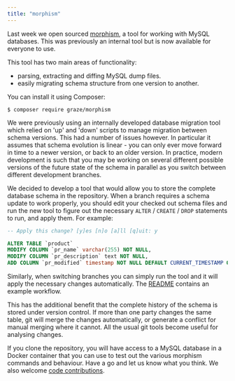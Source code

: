```yaml
---
title: "morphism"
---
```


Last week we open sourced [morphism](https://github.com/graze/morphism), a tool for working with MySQL databases. This was previously an internal tool but is now available for everyone to use.

This tool has two main areas of functionality:

- parsing, extracting and diffing MySQL dump files.
- easily migrating schema structure from one version to another.

You can install it using Composer:

```shell
$ composer require graze/morphism
```

We were previously using an internally developed database migration tool which relied on 'up' and 'down' scripts to manage migration between schema versions. This had a number of issues however. In particular it assumes that schema evolution is linear - you can only ever move forward in time to a newer version, or back to an older version. In practice, modern development is such that you may be working on several different possible versions of the future state of the schema in parallel as you switch between different development branches.

We decided to develop a tool that would allow you to store the complete database schema in the repository. When a branch requires a schema update to work properly, you should edit your checked out schema files and run the new tool to figure out the necessary `ALTER` / `CREATE` / `DROP` statements to run, and apply them. For example:

```sql
-- Apply this change? [y]es [n]o [a]ll [q]uit: y

ALTER TABLE `product`
MODIFY COLUMN `pr_name` varchar(255) NOT NULL,
MODIFY COLUMN `pr_description` text NOT NULL,
ADD COLUMN `pr_modified` timestamp NOT NULL DEFAULT CURRENT_TIMESTAMP ON UPDATE CURRENT_TIMESTAMP AFTER `pr_description`;
```

Similarly, when switching branches you can simply run the tool and it will apply the necessary changes automatically. The [README](https://github.com/graze/morphism/blob/master/README.md) contains an example workflow.

This has the additional benefit that the complete history of the schema is stored under version control. If more than one party changes the same table, git will merge the changes automatically, or generate a conflict for manual merging where it cannot. All the usual git tools become useful for analysing changes.

If you clone the repository, you will have access to a MySQL database in a Docker container that you can use to test out the various morphism commands and behaviour. Have a go and let us know what you think. We also welcome [code contributions](https://github.com/graze/morphism/blob/master/CONTRIBUTING.md).